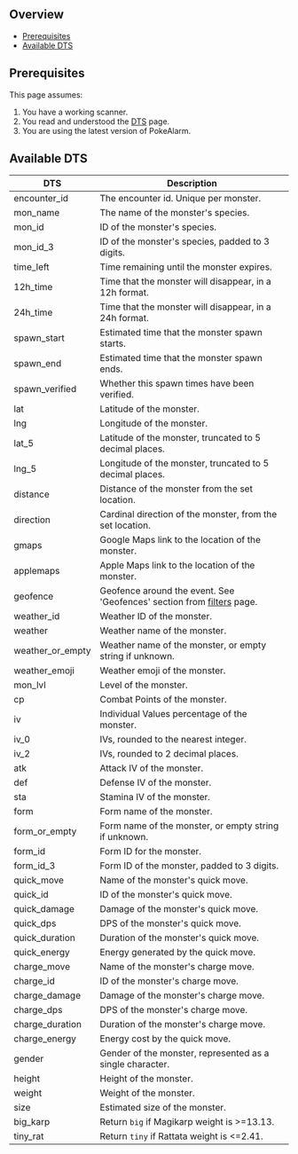 ## Overview

* [Prerequisites](#prerequisites)
* [Available DTS](#available-dts)

## Prerequisites

This page assumes:

1. You have a working scanner.
2. You read and understood the [DTS](Dynamic-Text-Substitution) page.
3. You are using the latest version of PokeAlarm.


## Available DTS

| DTS              | Description                                               |
|----------------- |---------------------------------------------------------- |
| encounter_id     | The encounter id. Unique per monster.                     |
| mon_name         | The name of the monster's species.                        |
| mon_id           | ID of the monster's species.                              |
| mon_id_3         | ID of the monster's species, padded to 3 digits.          |
| time_left        | Time remaining until the monster expires.                 |
| 12h_time         | Time that the monster will disappear, in a 12h format.    |
| 24h_time         | Time that the monster will disappear, in a 24h format.    |
| spawn_start      | Estimated time that the monster spawn starts.             |
| spawn_end        | Estimated time that the monster spawn ends.               |
| spawn_verified   | Whether this spawn times have been verified.              |
| lat              | Latitude of the monster.                                  |
| lng              | Longitude of the monster.                                 |
| lat_5            | Latitude of the monster, truncated to 5 decimal places.   |
| lng_5            | Longitude of the monster, truncated to 5 decimal places.  |
| distance         | Distance of the monster from the set location.            |
| direction        | Cardinal direction of the monster, from the set location. |
| gmaps            | Google Maps link to the location of the monster.          |
| applemaps        | Apple Maps link to the location of the monster.           |
| geofence         | Geofence around the event. See 'Geofences' section from [filters](Filters-Overview#geofence) page.|
| weather_id       | Weather ID of the monster.                                |
| weather          | Weather name of the monster.                              |
| weather_or_empty | Weather name of the monster, or empty string if unknown.  |
| weather_emoji    | Weather emoji of the monster.                             |
| mon_lvl          | Level of the monster.                                     |
| cp               | Combat Points of the monster.                             |
| iv               | Individual Values percentage of the monster.              |              
| iv_0             | IVs, rounded to the nearest integer.                      |
| iv_2             | IVs, rounded to 2 decimal places.                         |
| atk              | Attack IV of the monster.                                 |
| def              | Defense IV of the monster.                                |
| sta              | Stamina IV of the monster.                                |
| form             | Form name of the monster.                                 |
| form_or_empty    | Form name of the monster, or empty string if unknown.     |
| form_id          | Form ID for the monster.                                  |
| form_id_3        | Form ID of the monster, padded to 3 digits.               |
| quick_move       | Name of the monster's quick move.                         |                
| quick_id         | ID of the monster's quick move.                           |
| quick_damage     | Damage of the monster's quick move.                       |
| quick_dps        | DPS of the monster's quick move.                          |
| quick_duration   | Duration of the monster's quick move.                     |
| quick_energy     | Energy generated by the quick move.                       |
| charge_move      | Name of the monster's charge move.                        |
| charge_id        | ID of the monster's charge move.                          |
| charge_damage    | Damage of the monster's charge move.                      |
| charge_dps       | DPS of the monster's charge move.                         |
| charge_duration  | Duration of the monster's charge move.                    |
| charge_energy    | Energy cost by the quick move.                            |
| gender           | Gender of the monster, represented as a single character. |
| height           | Height of the monster.                                    |
| weight           | Weight of the monster.                                    |
| size             | Estimated size of the monster.                            |
| big_karp         | Return `big` if Magikarp weight is >=13.13.               |
| tiny_rat         | Return `tiny` if Rattata weight is <=2.41.                |
